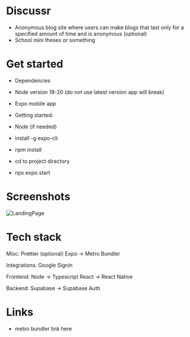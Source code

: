 # Discussr 

- Anonymous blog site where users can make blogs that last only for a specified amount of time and is anonymous (optional)
- School mini theses or something

# Get started

- Dependencies
- Node version 18-20 (do not use latest version app will break)
- Expo mobile app
  
- Getting started:
- Node (if needed)
- install -g expo-cli
- npm install
- cd to project directory
- npx expo start

# Screenshots

![LandingPage](screenshothere)

# Tech stack

Misc:
Prettier (optional)
Expo -> Metro Bundler

Integrations:
Google Signin

Frontend:
Node -> Typescript
React -> React Native

Backend:
Supabase -> Supabase Auth

# Links

- metro bundler link here 
